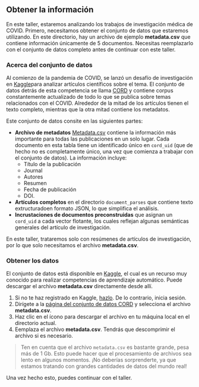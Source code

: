 ## Obtener la información

En este taller, estaremos analizando los trabajos de investigación médica de COVID. Primero, necesitamos obtener el conjunto de datos que estaremos utilizando. En este directorio, hay un archivo de ejemplo **metadata.csv** que contiene información únicamente de 5 documentos. Necesitas reemplazarlo con el conjunto de datos completo antes de continuar con este taller.

### Acerca del conjunto de datos

Al comienzo de la pandemia de COVID, se lanzó un desafío de investigación en [Kaggle](http://kaggle.com)para analizar artículos científicos sobre el tema. El conjunto de datos detrás de esta competencia se llama [CORD](https://www.semanticscholar.org/cord19) y contiene corpus constantemente actualizado de todo lo que se publica sobre temas relacionados con el COVID. Alrededor de la mitad de los artículos tienen el texto completo, mientras que la otra mitad contiene los metadatos.

Este conjunto de datos consite en las siguientes partes:

* **Archivo de metadatos** [Metadata.csv](https://www.kaggle.com/allen-institute-for-ai/CORD-19-research-challenge?select=metadata.csv) contiene la información más importante para todas las publicaciones en un solo lugar. Cada documento en esta tabla tiene un identificado único en `cord_uid` (que de hecho no es completamente único, una vez que comienza a trabajar con el conjunto de datos). La información incluye:
   - Título de la publicación
   - Journal
   - Autores
   - Resumen
   - Fecha de publicación
   - DOI.
* **Artículos completos** en el directorio `document_parses` que contiene texto extructuradoen formato JSON, lo que simplifica el análisis. 
* **Incrustaciones de documentos preconstruidas** que asignan un `cord_uid` a cada vector flotante, los cuales reflejan algunas semánticas generales del artículo de investigación.

En este taller, trataremos solo con resúmenes de artículos de investigación, por lo que solo necesitamos el archivo **metadata.csv**.

### Obtener los datos

El conjunto de datos está disponible en [Kaggle](http://kaggle.com), el cual es un recurso muy conocido para realizar competencias de aprendizaje automático. Puede descargar el archivo **metadata.csv** directamente desde allí.

1. Si no te haz registrado en Kaggle, [hazlo](https://www.kaggle.com/account/login?phase=startRegisterTab). De lo contrario, inicia sesión.
1. Dirígete a la [página del conjunto de datos CORD](https://www.kaggle.com/allen-institute-for-ai/CORD-19-research-challenge?select=metadata.csv) y selecciona el archivo **metadata.csv**.
1. Haz clic en el ícono para descargar el archivo en tu máquina local en el directorio actual.
1. Eemplaza el archivo **metadata.csv**. Tendrás que descomprimir el archivo si es necesario.

> Ten en cuenta que el archivo `metadata.csv` es bastante grande, pesa más de 1 Gb. Esto puede hacer que el procesamiento de archivos sea lento en algunos momentos. ¡No deberías sorprenderte, ya que estamos tratando con grandes cantidades de datos del mundo real!

Una vez hecho esto, puedes continuar con el taller.